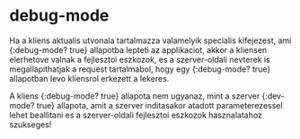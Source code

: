 
# debug-mode 
Ha a kliens aktualis utvonala tartalmazza valamelyik specialis kifejezest, ami {:debug-mode? true}
allapotba lepteti az applikaciot, akkor a kliensen elerhetove valnak a fejlesztoi eszkozok,
es a szerver-oldali nevterek is megallapithatjak a request tartalmabol, hogy egy {:debug-mode? true}
allapotban levo kliensrol erkezett a lekeres.

A kliens {:debug-mode? true} allapota nem ugyanaz, mint a szerver {:dev-mode? true} allapota, amit
a szerver inditasakor atadott parameterezessel lehet beallitani es a szerver-oldali fejlesztoi eszkozok
hasznalatahoz szukseges!

